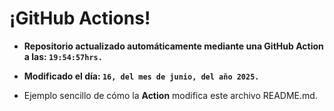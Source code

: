 # ¡GitHub Actions!
* **Repositorio actualizado automáticamente mediante una GitHub Action a las: `19:54:57hrs.`**
* **Modificado el día: `16, del mes de junio, del año 2025.`**

* Ejemplo sencillo de cómo la **Action** modifica este archivo README.md.
